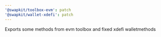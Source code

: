 ```yaml
---
'@swapkit/toolbox-evm': patch
'@swapkit/wallet-xdefi': patch
---
```


Exports some methods from evm toolbox and fixed xdefi walletmethods
